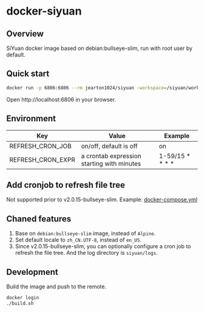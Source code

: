 # docker-siyuan

## Overview
SiYuan docker image based on debian:bullseye-slim, run with root user by default.

## Quick start

```bash
docker run -p 6806:6806 --rm jearton1024/siyuan -workspace=/siyuan/workspace -lang=zh_CN
```

Open http://localhost:6806 in your browser.

## Environment

|Key|Value|Example|
|---|---|---|
|REFRESH_CRON_JOB|on/off, default is off|on|
|REFRESH_CRON_EXPR|a crontab expression starting with minutes|1-59/15 * * * *|

## Add cronjob to refresh file tree

Not supported prior to v2.0.15-bullseye-slim. Example: [docker-compose.yml](docker-compose.yml)

## Chaned features

1. Base on `debian:bullseye-slim` image, instead of `Alpine`.
2. Set default locale to `zh_CN.UTF-8`, instead of `en_US`.
3. Since v2.0.15-bullseye-slim, you can optionally configure a cron job to refresh the file tree. And the log directory is `siyuan/logs`.

## Development

Build the image and push to the remote.

```bash
docker login
./build.sh
```